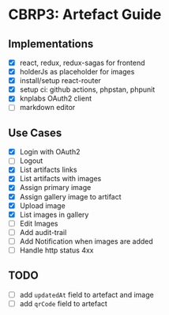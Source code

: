 # CBRP3: Artefact Guide

## Implementations
* [x] react, redux, redux-sagas for frontend
* [x] holderJs as placeholder for images
* [x] install/setup react-router
* [x] setup ci: github actions, phpstan, phpunit
* [x] knplabs OAuth2 client
* [ ] markdown editor

## Use Cases
* [x] Login with OAuth2
* [ ] Logout
* [x] List artifacts links
* [x] List artifacts with images
* [x] Assign primary image
* [x] Assign gallery image to artifact
* [x] Upload image
* [x] List images in gallery
* [ ] Edit Images
* [ ] Add audit-trail
* [ ] Add Notification when images are added
* [ ] Handle http status 4xx

## TODO
* [ ] add `updatedAt` field to artefact and image
* [ ] add `qrCode` field to artefact